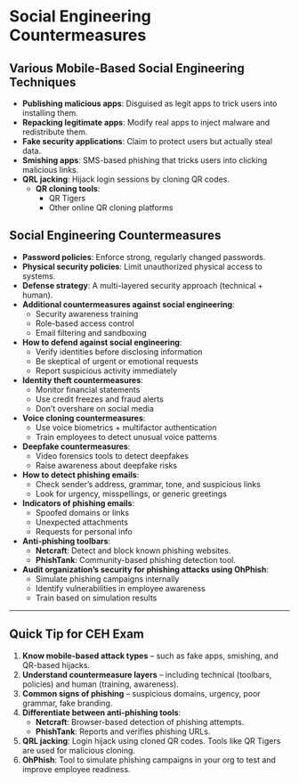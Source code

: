 # Social Engineering Countermeasures

## Various Mobile-Based Social Engineering Techniques

- **Publishing malicious apps**: Disguised as legit apps to trick users into installing them.
- **Repacking legitimate apps**: Modify real apps to inject malware and redistribute them.
- **Fake security applications**: Claim to protect users but actually steal data.
- **Smishing apps**: SMS-based phishing that tricks users into clicking malicious links.
- **QRL jacking**: Hijack login sessions by cloning QR codes.
  - **QR cloning tools**:
    - QR Tigers
    - Other online QR cloning platforms

## Social Engineering Countermeasures

- **Password policies**: Enforce strong, regularly changed passwords.
- **Physical security policies**: Limit unauthorized physical access to systems.
- **Defense strategy**: A multi-layered security approach (technical + human).
- **Additional countermeasures against social engineering**:
  - Security awareness training
  - Role-based access control
  - Email filtering and sandboxing
- **How to defend against social engineering**:
  - Verify identities before disclosing information
  - Be skeptical of urgent or emotional requests
  - Report suspicious activity immediately
- **Identity theft countermeasures**:
  - Monitor financial statements
  - Use credit freezes and fraud alerts
  - Don’t overshare on social media
- **Voice cloning countermeasures**:
  - Use voice biometrics + multifactor authentication
  - Train employees to detect unusual voice patterns
- **Deepfake countermeasures**:
  - Video forensics tools to detect deepfakes
  - Raise awareness about deepfake risks
- **How to detect phishing emails**:
  - Check sender’s address, grammar, tone, and suspicious links
  - Look for urgency, misspellings, or generic greetings
- **Indicators of phishing emails**:
  - Spoofed domains or links
  - Unexpected attachments
  - Requests for personal info
- **Anti-phishing toolbars**:
  - **Netcraft**: Detect and block known phishing websites.
  - **PhishTank**: Community-based phishing detection tool.
- **Audit organization’s security for phishing attacks using OhPhish**:
  - Simulate phishing campaigns internally
  - Identify vulnerabilities in employee awareness
  - Train based on simulation results

---

## Quick Tip for CEH Exam

1. **Know mobile-based attack types** – such as fake apps, smishing, and QR-based hijacks.
2. **Understand countermeasure layers** – including technical (toolbars, policies) and human (training, awareness).
3. **Common signs of phishing** – suspicious domains, urgency, poor grammar, fake branding.
4. **Differentiate between anti-phishing tools**:
   - **Netcraft**: Browser-based detection of phishing attempts.
   - **PhishTank**: Reports and verifies phishing URLs.
5. **QRL jacking**: Login hijack using cloned QR codes. Tools like QR Tigers are used for malicious cloning.
6. **OhPhish**: Tool to simulate phishing campaigns in your org to test and improve employee readiness.
